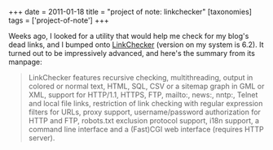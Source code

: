 +++
date = 2011-01-18
title = "project of note: linkchecker"
[taxonomies]
tags = ['project-of-note']
+++

Weeks ago, I looked for a utility that would help me check for my
blog's dead links, and I bumped onto [LinkChecker] (version on my
system is 6.2). It turned out to be impressively advanced, and here's
the summary from its manpage:

> LinkChecker features recursive checking, multithreading, output in
> colored or normal text, HTML, SQL, CSV or a sitemap graph in GML or
> XML, support for HTTP/1.1, HTTPS, FTP, mailto:, news:, nntp:, Telnet
> and local file links, restriction of link checking with regular
> expression filters for URLs, proxy support, username/password
> authorization for HTTP and FTP, robots.txt exclusion protocol support,
> i18n support, a command line interface and a (Fast)CGI web interface
> (requires HTTP server).

  [LinkChecker]: http://linkchecker.sourceforge.net/
